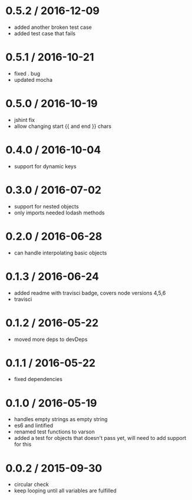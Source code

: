 
0.5.2 / 2016-12-09
==================

  * added another broken test case
  * added test case that fails

0.5.1 / 2016-10-21
==================

  * fixed . bug
  * updated mocha

0.5.0 / 2016-10-19
==================

  * jshint fix
  * allow changing start {{ and end }} chars

0.4.0 / 2016-10-04
==================

  * support for dynamic keys

0.3.0 / 2016-07-02
==================

  * support for nested objects
  * only imports needed lodash methods

0.2.0 / 2016-06-28
==================

  * can handle interpolating basic objects

0.1.3 / 2016-06-24
==================

  * added readme with travisci badge, covers node versions 4,5,6
  * travisci

0.1.2 / 2016-05-22
==================

  * moved more deps to devDeps

0.1.1 / 2016-05-22
==================

  * fixed dependencies

0.1.0 / 2016-05-19
==================

  * handles empty strings as empty string
  * es6 and lintified
  * renamed test functions to varson
  * added a test for objects that doesn't pass yet, will need to add support for this

0.0.2 / 2015-09-30
==================

  * circular check
  * keep looping until all variables are fulfilled
